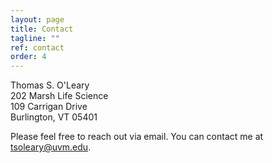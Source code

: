 ```yaml
---
layout: page
title: Contact
tagline: ""
ref: contact
order: 4
---
```


Thomas S. O'Leary <br>
202 Marsh Life Science <br>
109 Carrigan Drive <br>
Burlington, VT 05401

Please feel free to reach out via email. You can contact me at tsoleary@uvm.edu.
